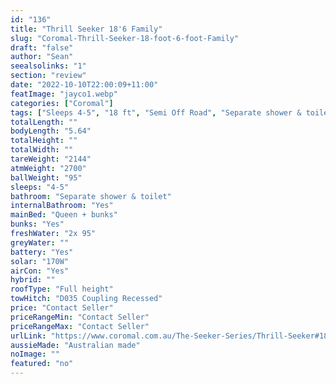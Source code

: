 ```yaml
---
id: "136"
title: "Thrill Seeker 18'6 Family"
slug: "Coromal-Thrill-Seeker-18-foot-6-foot-Family"
draft: "false"
author: "Sean"
seealsolinks: "1"
section: "review"
date: "2022-10-10T22:00:09+11:00"
featImage: "jayco1.webp"
categories: ["Coromal"]
tags: ["Sleeps 4-5", "18 ft", "Semi Off Road", "Separate shower & toilet", "Full height", "Price Unknown"]
totalLength: ""
bodyLength: "5.64"
totalHeight: ""
totalWidth: ""
tareWeight: "2144"
atmWeight: "2700"
ballWeight: "95"
sleeps: "4-5"
bathroom: "Separate shower & toilet"
internalBathroom: "Yes"
mainBed: "Queen + bunks"
bunks: "Yes"
freshWater: "2x 95"
greyWater: ""
battery: "Yes"
solar: "170W"
airCon: "Yes"
hybrid: ""
roofType: "Full height"
towHitch: "D035 Coupling Recessed"
price: "Contact Seller"
priceRangeMin: "Contact Seller"
priceRangeMax: "Contact Seller"
urlLink: "https://www.coromal.com.au/The-Seeker-Series/Thrill-Seeker#18-6-family-170"
aussieMade: "Australian made"
noImage: ""
featured: "no"
---
```

